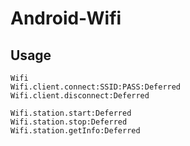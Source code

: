 # Android-Wifi


## Usage
```
Wifi
Wifi.client.connect:SSID:PASS:Deferred
Wifi.client.disconnect:Deferred

Wifi.station.start:Deferred
Wifi.station.stop:Deferred
Wifi.station.getInfo:Deferred
```
